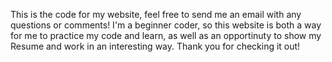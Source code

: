 This is the code for my website, feel free to send me an email with any questions or comments! I'm a beginner coder, so this website is both a way for me to practice my code and learn, as well as an opportinuty to show my Resume and work in an interesting way. Thank you for checking it out!